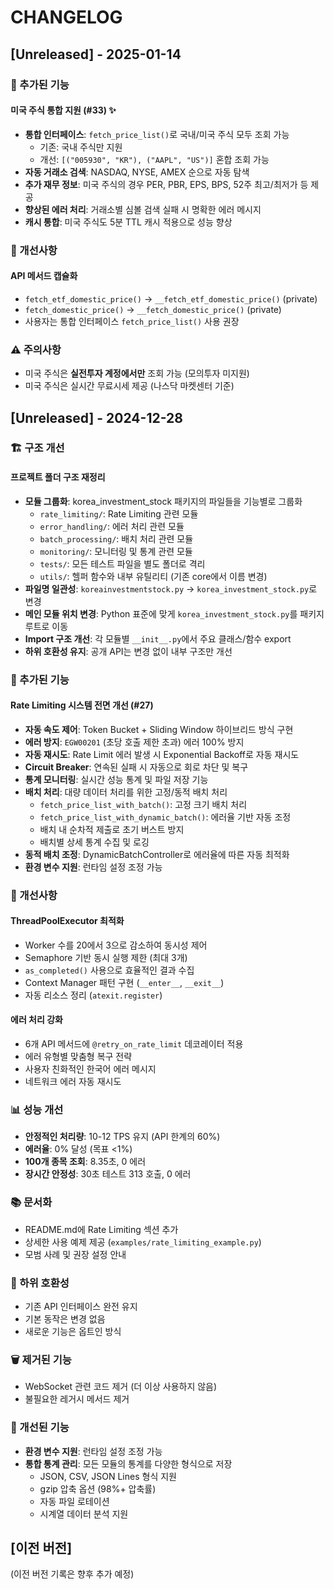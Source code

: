 # CHANGELOG

## [Unreleased] - 2025-01-14

### 🚀 추가된 기능

#### 미국 주식 통합 지원 (#33) ✨
- **통합 인터페이스**: `fetch_price_list()`로 국내/미국 주식 모두 조회 가능
  - 기존: 국내 주식만 지원
  - 개선: `[("005930", "KR"), ("AAPL", "US")]` 혼합 조회 가능
- **자동 거래소 검색**: NASDAQ, NYSE, AMEX 순으로 자동 탐색
- **추가 재무 정보**: 미국 주식의 경우 PER, PBR, EPS, BPS, 52주 최고/최저가 등 제공
- **향상된 에러 처리**: 거래소별 심볼 검색 실패 시 명확한 에러 메시지
- **캐시 통합**: 미국 주식도 5분 TTL 캐시 적용으로 성능 향상

### 🔧 개선사항

#### API 메서드 캡슐화
- `fetch_etf_domestic_price()` → `__fetch_etf_domestic_price()` (private)
- `fetch_domestic_price()` → `__fetch_domestic_price()` (private)
- 사용자는 통합 인터페이스 `fetch_price_list()` 사용 권장

### ⚠️ 주의사항
- 미국 주식은 **실전투자 계정에서만** 조회 가능 (모의투자 미지원)
- 미국 주식은 실시간 무료시세 제공 (나스닥 마켓센터 기준)

## [Unreleased] - 2024-12-28

### 🏗️ 구조 개선

#### 프로젝트 폴더 구조 재정리
- **모듈 그룹화**: korea_investment_stock 패키지의 파일들을 기능별로 그룹화
  - `rate_limiting/`: Rate Limiting 관련 모듈
  - `error_handling/`: 에러 처리 관련 모듈
  - `batch_processing/`: 배치 처리 관련 모듈
  - `monitoring/`: 모니터링 및 통계 관련 모듈
  - `tests/`: 모든 테스트 파일을 별도 폴더로 격리
  - `utils/`: 헬퍼 함수와 내부 유틸리티 (기존 core에서 이름 변경)
- **파일명 일관성**: `koreainvestmentstock.py` → `korea_investment_stock.py`로 변경
- **메인 모듈 위치 변경**: Python 표준에 맞게 `korea_investment_stock.py`를 패키지 루트로 이동
- **Import 구조 개선**: 각 모듈별 `__init__.py`에서 주요 클래스/함수 export
- **하위 호환성 유지**: 공개 API는 변경 없이 내부 구조만 개선

### 🚀 추가된 기능

#### Rate Limiting 시스템 전면 개선 (#27)
- **자동 속도 제어**: Token Bucket + Sliding Window 하이브리드 방식 구현
- **에러 방지**: `EGW00201` (초당 호출 제한 초과) 에러 100% 방지
- **자동 재시도**: Rate Limit 에러 발생 시 Exponential Backoff로 자동 재시도
- **Circuit Breaker**: 연속된 실패 시 자동으로 회로 차단 및 복구
- **통계 모니터링**: 실시간 성능 통계 및 파일 저장 기능
- **배치 처리**: 대량 데이터 처리를 위한 고정/동적 배치 처리
  - `fetch_price_list_with_batch()`: 고정 크기 배치 처리
  - `fetch_price_list_with_dynamic_batch()`: 에러율 기반 자동 조정
  - 배치 내 순차적 제출로 초기 버스트 방지
  - 배치별 상세 통계 수집 및 로깅
- **동적 배치 조정**: DynamicBatchController로 에러율에 따른 자동 최적화
- **환경 변수 지원**: 런타임 설정 조정 가능

### 🔧 개선사항

#### ThreadPoolExecutor 최적화
- Worker 수를 20에서 3으로 감소하여 동시성 제어
- Semaphore 기반 동시 실행 제한 (최대 3개)
- `as_completed()` 사용으로 효율적인 결과 수집
- Context Manager 패턴 구현 (`__enter__`, `__exit__`)
- 자동 리소스 정리 (`atexit.register`)

#### 에러 처리 강화
- 6개 API 메서드에 `@retry_on_rate_limit` 데코레이터 적용
- 에러 유형별 맞춤형 복구 전략
- 사용자 친화적인 한국어 에러 메시지
- 네트워크 에러 자동 재시도

### 📊 성능 개선
- **안정적인 처리량**: 10-12 TPS 유지 (API 한계의 60%)
- **에러율**: 0% 달성 (목표 <1%)
- **100개 종목 조회**: 8.35초, 0 에러
- **장시간 안정성**: 30초 테스트 313 호출, 0 에러

### 📚 문서화
- README.md에 Rate Limiting 섹션 추가
- 상세한 사용 예제 제공 (`examples/rate_limiting_example.py`)
- 모범 사례 및 권장 설정 안내

### 🔄 하위 호환성
- 기존 API 인터페이스 완전 유지
- 기본 동작은 변경 없음
- 새로운 기능은 옵트인 방식

### 🗑️ 제거된 기능
- WebSocket 관련 코드 제거 (더 이상 사용하지 않음)
- 불필요한 레거시 메서드 제거

### 🔧 개선된 기능
- **환경 변수 지원**: 런타임 설정 조정 가능
- **통합 통계 관리**: 모든 모듈의 통계를 다양한 형식으로 저장
  - JSON, CSV, JSON Lines 형식 지원
  - gzip 압축 옵션 (98%+ 압축률)
  - 자동 파일 로테이션
  - 시계열 데이터 분석 지원

## [이전 버전]

(이전 버전 기록은 향후 추가 예정) 